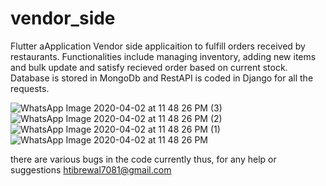 # vendor_side
Flutter aApplication
Vendor side applicaition to fulfill orders received by restaurants.
Functionalities include managing inventory, adding new items and bulk update and satisfy recieved order based on current stock.
Database is stored in MongoDb and RestAPI is coded in Django for all the requests.

![WhatsApp Image 2020-04-02 at 11 48 26 PM (3)](https://user-images.githubusercontent.com/46458859/78284476-1f7d9480-753d-11ea-9b18-3bbd15264707.jpeg)
![WhatsApp Image 2020-04-02 at 11 48 26 PM (2)](https://user-images.githubusercontent.com/46458859/78284485-22788500-753d-11ea-8389-478a383445b9.jpeg)
![WhatsApp Image 2020-04-02 at 11 48 26 PM (1)](https://user-images.githubusercontent.com/46458859/78284488-23a9b200-753d-11ea-955a-1c28dc2e995e.jpeg)
![WhatsApp Image 2020-04-02 at 11 48 26 PM](https://user-images.githubusercontent.com/46458859/78284492-24424880-753d-11ea-8a8d-b634bd6746c6.jpeg)

there are various bugs in the code currently thus,
for any help or suggestions htibrewal7081@gmail.com
